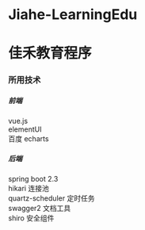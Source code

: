 # Jiahe-LearningEdu
# 佳禾教育程序
### 所用技术
##### 前端 
  vue.js <br>
  elementUI  <br>
  百度 echarts  <br>
##### 后端
  spring boot 2.3 <br>
  hikari 连接池<br>
  quartz-scheduler 定时任务<br>
  swagger2 文档工具<br>
  shiro 安全组件<br>
